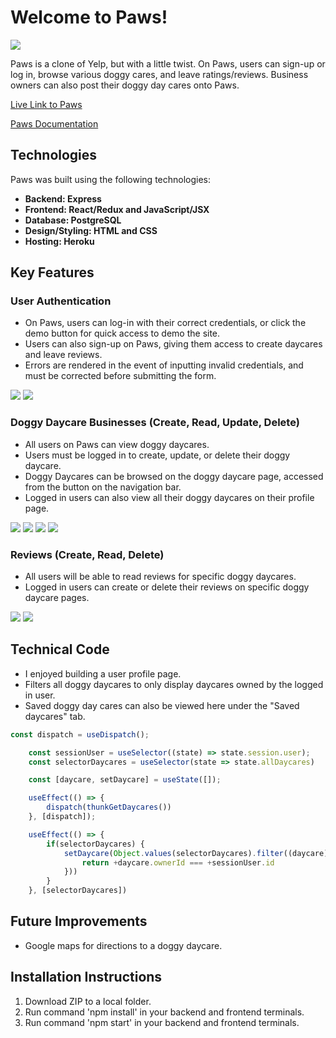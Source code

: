 <h1>Welcome to Paws!</h1>

<img src="https://i.postimg.cc/wjTP5Nff/Screen-Shot-2022-07-04-at-6-45-21-PM.png"></img>

Paws is a clone of Yelp, but with a little twist. On Paws, users can sign-up or log in, browse various doggy cares, and leave ratings/reviews. Business owners can also post their doggy day cares onto Paws.

[Live Link to Paws](https://pawws.herokuapp.com/)

[Paws Documentation](https://github.com/Mineh222/paws/wiki)

## Technologies

Paws was built using the following technologies:
* **Backend: Express**
* **Frontend: React/Redux and JavaScript/JSX**
* **Database: PostgreSQL**
* **Design/Styling: HTML and CSS**
* **Hosting: Heroku**

## Key Features

### User Authentication

* On Paws, users can log-in with their correct credentials, or click the demo button for quick access to demo the site.
* Users can also sign-up on Paws, giving them access to create daycares and leave reviews.
* Errors are rendered in the event of inputting invalid credentials, and must be corrected before submitting the form.

<img src="https://i.postimg.cc/T1dQ5DZM/Screen-Shot-2022-09-20-at-3-44-33-PM.png"></img>
<img src="https://i.postimg.cc/43R6hc9L/Screen-Shot-2022-09-20-at-3-49-27-PM.png"></img>

### Doggy Daycare Businesses (Create, Read, Update, Delete)

* All users on Paws can view doggy daycares.
* Users must be logged in to create, update, or delete their doggy daycare.
* Doggy Daycares can be browsed on the doggy daycare page, accessed from the button on the navigation bar.
* Logged in users can also view all their doggy daycares on their profile page.

<img src="https://i.postimg.cc/63Yb0cV5/Screen-Shot-2022-09-20-at-7-50-53-PM.png"></img>
<img src="https://i.postimg.cc/TYZ7Cpbm/Screen-Shot-2022-09-20-at-7-52-03-PM.png"></img>
<img src="https://i.postimg.cc/VvXxFnN7/Screen-Shot-2022-09-20-at-8-01-15-PM.png"></img>
<img src="https://i.postimg.cc/9Mdb8pGq/Screen-Shot-2022-09-20-at-8-03-54-PM.png"></img>

### Reviews (Create, Read, Delete)

* All users will be able to read reviews for specific doggy daycares.
* Logged in users can create or delete their reviews on specific doggy daycare pages.

<img src="https://i.postimg.cc/sX4P92rY/Screen-Shot-2022-09-20-at-8-04-42-PM.png"></img>
<img src="https://i.postimg.cc/26rh6fZV/Screen-Shot-2022-09-20-at-8-05-44-PM.png"></img>

## Technical Code

* I enjoyed building a user profile page.
* Filters all doggy daycares to only display daycares owned by the logged in user.
* Saved doggy day cares can also be viewed here under the "Saved daycares" tab.

```JavaScript
const dispatch = useDispatch();

    const sessionUser = useSelector((state) => state.session.user);
    const selectorDaycares = useSelector(state => state.allDaycares)

    const [daycare, setDaycare] = useState([]);

    useEffect(() => {
        dispatch(thunkGetDaycares())
    }, [dispatch]);

    useEffect(() => {
        if(selectorDaycares) {
            setDaycare(Object.values(selectorDaycares).filter((daycare) => {
                return +daycare.ownerId === +sessionUser.id
            }))
        }
    }, [selectorDaycares])
```
## Future Improvements

* Google maps for directions to a doggy daycare.

## Installation Instructions

1. Download ZIP to a local folder.
3. Run command 'npm install' in your backend and frontend terminals.
4. Run command 'npm start' in your backend and frontend terminals.
